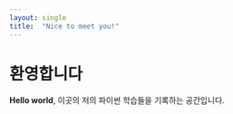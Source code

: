 ```yaml
---
layout: single
title:  "Nice to meet you!"
---
```


# 환영합니다

**Hello world**, 이곳의 저의 파이썬 학습들을 기록하는 공간입니다.
